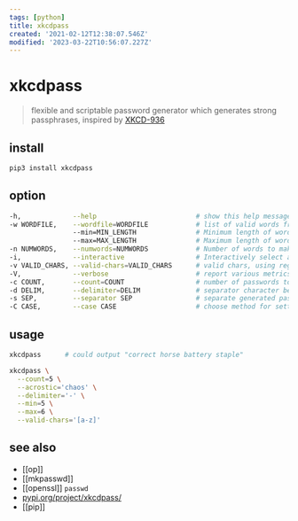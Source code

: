 ```yaml
---
tags: [python]
title: xkcdpass
created: '2021-02-12T12:38:07.546Z'
modified: '2023-03-22T10:56:07.227Z'
---
```


# xkcdpass

> flexible and scriptable password generator which generates strong passphrases, inspired by [XKCD-936](http://xkcd.com/936/)

## install

```sh
pip3 install xkcdpass
```

## option

```sh
-h,             --help                         # show this help message and exit
-w WORDFILE,    --wordfile=WORDFILE            # list of valid words from which to generate passphrases
                --min=MIN_LENGTH               # Minimum length of words to make password
                --max=MAX_LENGTH               # Maximum length of words to make password
-n NUMWORDS,    --numwords=NUMWORDS            # Number of words to make password
-i,             --interactive                  # Interactively select a password
-v VALID_CHARS, --valid-chars=VALID_CHARS      # valid chars, using regexp style (e.g. '[a-z]')
-V,             --verbose                      # report various metrics for given options, including word list entropy
-c COUNT,       --count=COUNT                  # number of passwords to generate
-d DELIM,       --delimiter=DELIM              # separator character between words
-s SEP,         --separator SEP                # separate generated passphrases with SEP.
-C CASE,        --case CASE                    # choose method for setting case of each word in passphras ['alternating', 'upper','lower', 'random', 'capitalize']
```

## usage

```sh
xkcdpass      # could output "correct horse battery staple"

xkcdpass \
  --count=5 \
  --acrostic='chaos' \
  --delimiter='-' \
  --min=5 \
  --max=6 \
  --valid-chars='[a-z]'
```

## see also

- [[op]]
- [[mkpasswd]]
- [[openssl]] `passwd`
- [pypi.org/project/xkcdpass/](https://pypi.org/project/xkcdpass/)
- [[pip]]
